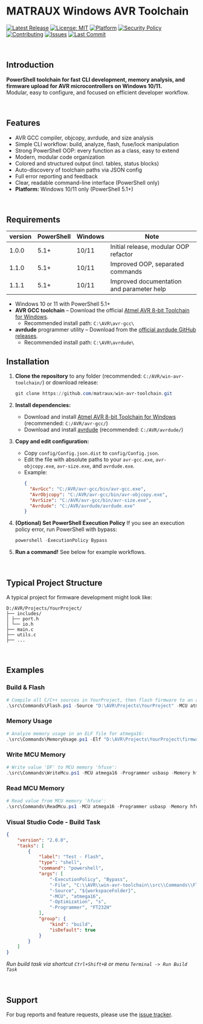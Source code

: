# MATRAUX Windows AVR Toolchain

[![Latest Release](https://img.shields.io/github/v/release/matraux/win-avr-toolchain?display_name=tag&logo=github&logoColor=white)](https://github.com/matraux/win-avr-toolchain/releases)
[![License: MIT](https://img.shields.io/badge/license-MIT-blue.svg?logo=open-source-initiative&logoColor=white)](LICENSE)
[![Platform](https://img.shields.io/badge/Windows-PowerShell-blue?logo=windows&logoColor=white)](#requirements)
[![Security Policy](https://img.shields.io/badge/Security-Policy-blue?logo=bitwarden&logoColor=white)](./.github/SECURITY.md)
[![Contributing](https://img.shields.io/badge/Contributing-Disabled-lightgrey?logo=github&logoColor=white)](CONTRIBUTING.md)
[![Issues](https://img.shields.io/github/issues/matraux/win-avr-toolchain?logo=github&logoColor=white)](https://github.com/matraux/win-avr-toolchain/issues)
[![Last Commit](https://img.shields.io/github/last-commit/matraux/win-avr-toolchain?logo=git&logoColor=white)](https://github.com/matraux/win-avr-toolchain/commits)

<br>

## Introduction

**PowerShell toolchain for fast CLI development, memory analysis, and firmware upload for AVR microcontrollers on Windows 10/11.**<br>
Modular, easy to configure, and focused on efficient developer workflow.

<br>

## Features

- AVR GCC compiler, objcopy, avrdude, and size analysis
- Simple CLI workflow: build, analyze, flash, fuse/lock manipulation
- Strong PowerShell OOP: every function as a class, easy to extend
- Modern, modular code organization
- Colored and structured output (incl. tables, status blocks)
- Auto-discovery of toolchain paths via JSON config
- Full error reporting and feedback
- Clear, readable command-line interface (PowerShell only)
- **Platform:** Windows 10/11 only (PowerShell 5.1+)

<br>

## Requirements
| version | PowerShell | Windows | Note
|----|----|---|---
| 1.0.0 | 5.1+ | 10/11 | Initial release, modular OOP refactor
| 1.1.0 | 5.1+ | 10/11 | Improved OOP, separated commands
| 1.1.1 | 5.1+ | 10/11 | Improved documentation and parameter help

- Windows 10 or 11 with PowerShell 5.1+
- **AVR GCC toolchain** – Download the official [Atmel AVR 8-bit Toolchain for Windows](https://www.microchip.com/en-us/tools-resources/develop/microchip-studio/gcc-compilers).
	- Recommended install path: `C:\AVR\avr-gcc\`
- **avrdude** programmer utility – Download from the [official avrdude GitHub releases](https://github.com/avrdudes/avrdude/releases).
	- Recommended install path: `C:\AVR\avrdude\`

## Installation

1. **Clone the repository** to any folder (recommended: `C:/AVR/win-avr-toolchain/`) or download release:
   ```powershell
   git clone https://github.com/matraux/win-avr-toolchain.git
   ```
2. **Install dependencies:**

   - Download and install [Atmel AVR 8-bit Toolchain for Windows](https://www.microchip.com/en-us/tools-resources/develop/microchip-studio/gcc-compilers) (recommended: `C:/AVR/avr-gcc/`)
   - Download and install [avrdude](https://github.com/avrdudes/avrdude/releases) (recommended: `C:/AVR/avrdude/`)
3. **Copy and edit configuration:**
   - Copy `config/Config.json.dist` to `config/Config.json`.
   - Edit the file with absolute paths to your `avr-gcc.exe`, `avr-objcopy.exe`, `avr-size.exe`, and `avrdude.exe`.
   - Example:
     ```json
     {
       "AvrGcc": "C:/AVR/avr-gcc/bin/avr-gcc.exe",
       "AvrObjcopy": "C:/AVR/avr-gcc/bin/avr-objcopy.exe",
       "AvrSize": "C:/AVR/avr-gcc/bin/avr-size.exe",
       "Avrdude": "C:/AVR/avrdude/avrdude.exe"
     }
     ```
4. **(Optional) Set PowerShell Execution Policy**
   If you see an execution policy error, run PowerShell with bypass:

   ```powershell
   powershell -ExecutionPolicy Bypass
   ```
5. **Run a command!**
   See below for example workflows.

<br>

## Typical Project Structure

A typical project for firmware development might look like:

```
D:/AVR/Projects/YourProject/
├── includes/
│ ├── port.h
│ └── io.h
├── main.c
├── utils.c
├── ...
```

<br>

## Examples

### Build & Flash
```powershell
# Compile all C/C++ sources in YourProject, then flash firmware to an atmega16 MCU with a usbasp programmer:
.\src\Commands\Flash.ps1 -Source "D:\AVR\Projects\YourProject" -MCU atmega16 -Programmer usbasp
```

### Memory Usage
```powershell
# Analyze memory usage in an ELF file for atmega16:
.\src\Commands\MemoryUsage.ps1 -Elf "D:\AVR\Projects\YourProject\firmware.elf" -MCU atmega16
```

### Write MCU Memory
```powershell
# Write value 'DF' to MCU memory 'hfuse':
.\src\Commands\WriteMcu.ps1 -MCU atmega16 -Programmer usbasp -Memory hfuse -Value DF
```

### Read MCU Memory
```powershell
# Read value from MCU memory 'hfuse':
.\src\Commands\ReadMcu.ps1 -MCU atmega16 -Programmer usbasp -Memory hfuse
```

### Visual Studio Code - Build Task
```json
{
	"version": "2.0.0",
	"tasks": [
		{
			"label": "Test - Flash",
			"type": "shell",
			"command": "powershell",
			"args": [
				"-ExecutionPolicy", "Bypass",
				"-File", "C:\\AVR\\win-avr-toolchain\\src\\Commands\\Flash.ps1",
				"-Source", "${workspaceFolder}",
				"-MCU", "atmega16",
				"-Optimization", "s",
				"-Programmer", "FT232H"
			],
			"group": {
				"kind": "build",
				"isDefault": true
			}
		}
	]
}
```
_Run build task via shortcut `Ctrl+Shift+B` or menu `Terminal -> Run Build Task`_

<br>

## Support
For bug reports and feature requests, please use the [issue tracker](https://github.com/matraux/win-avr-toolchain/issues).